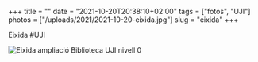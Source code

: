 +++
title = ""
date = "2021-10-20T20:38:10+02:00"
tags = ["fotos", "UJI"]
photos = ["/uploads/2021/2021-10-20-eixida.jpg"]
slug = "eixida"
+++

Eixida #UJI

<img alt="Eixida ampliació Biblioteca UJI nivell 0" src="/uploads/2021/2021-10-20-eixida.jpg">
